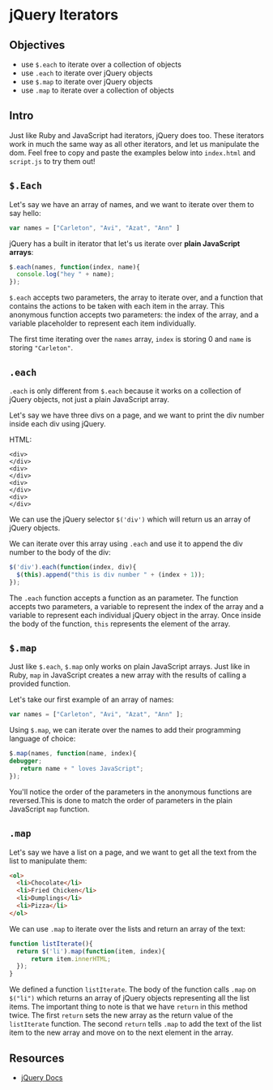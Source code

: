 # jQuery Iterators

## Objectives
+ use `$.each` to iterate over a collection of objects
+ use `.each` to iterate over jQuery objects
+ use `$.map` to iterate over jQuery objects
+ use `.map` to iterate over a collection of objects

## Intro

Just like Ruby and JavaScript had iterators, jQuery does too. These iterators work in much the same way as all other iterators, and let us manipulate the dom. Feel free to copy and paste the examples below into `index.html` and `script.js` to try them out!

## `$.Each`

Let's say we have an array of names, and we want to iterate over them to say hello:

```js
var names = ["Carleton", "Avi", "Azat", "Ann" ]
```

jQuery has a built in iterator that let's us iterate over **plain JavaScript arrays**:

```js
$.each(names, function(index, name){
  console.log("hey " + name);
});
```

`$.each` accepts two parameters, the array to iterate over, and a function that contains the actions to be taken with each item in the array. This anonymous function accepts two parameters: the index of the array, and a variable placeholder to represent each item individually.

The first time iterating over the `names` array, `index` is storing 0 and `name` is storing `"Carleton"`.

## `.each`

`.each` is only different from `$.each` because it works on a collection of jQuery objects, not just a plain JavaScript array.

Let's say we have three divs on a page, and we want to print the div number inside each div using jQuery.

HTML:
```
<div>
</div>
<div>
</div>
<div>
</div>
<div>
</div>
```
We can use the jQuery selector `$('div')` which will return us an array of jQuery objects.

We can iterate over this array using `.each` and use it to append the div number to the body of the div:

```js
$('div').each(function(index, div){
  $(this).append("this is div number " + (index + 1));
});
```

The `.each` function accepts a function as an parameter. The function accepts two parameters, a variable to represent the index of the array and a variable to represent each individual jQuery object in the array. Once inside the body of the  function, `this` represents the element of the array.


## `$.map`

Just like `$.each`, `$.map` only works on plain JavaScript arrays. Just like in Ruby, `map` in JavaScript creates a new array with the results of calling a provided function.

Let's take our first example of an array of names:

```js
var names = ["Carleton", "Avi", "Azat", "Ann" ];
```

Using `$.map`, we can iterate over the names to add their programming language of choice:

```js
$.map(names, function(name, index){
debugger;
   return name + " loves JavaScript"; 
});
```

You'll notice the order of the parameters in the anonymous functions are reversed.This is done to match the order of parameters in the plain JavaScript `map` function.

## `.map`

Let's say we have a list on a page, and we want to get all the text from the list to manipulate them:

```html
<ol>
  <li>Chocolate</li>
  <li>Fried Chicken</li>
  <li>Dumplings</li>
  <li>Pizza</li>
</ol>
```

We can use `.map` to iterate over the lists and return an array of the text:

```js
function listIterate(){
  return $('li').map(function(item, index){
      return item.innerHTML;
  });
}
``` 

We defined a function `listIterate`. The body of the function calls `.map` on `$("li")` which returns an array of jQuery objects representing all the list items. The important thing to note is that we have `return` in this method twice. The first `return` sets the new array as the return value of the `listIterate` function. The second `return` tells `.map` to add the text of the list item to the new array and move on to the next element in the array.

## Resources
+ [jQuery Docs](https://github.com/learn-co-curriculum/js-jquery-iterators)
